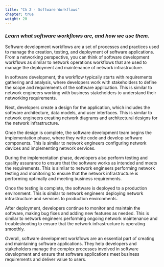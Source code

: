 ```yaml
---
title: "Ch 2 - Software Workflows"
chapter: true
weight: 20
---
```


### ***Learn what software workflows are, and how we use them.***



Software development workflows are a set of processes and practices used to manage the creation, testing, and deployment of software applications. From a networking perspective, you can think of software development workflows as similar to network operations workflows that are used to manage the deployment and maintenance of network infrastructure.

In software development, the workflow typically starts with requirements gathering and analysis, where developers work with stakeholders to define the scope and requirements of the software application. This is similar to network engineers working with business stakeholders to understand their networking requirements.

Next, developers create a design for the application, which includes the software architecture, data models, and user interfaces. This is similar to network engineers creating network diagrams and architectural designs for the network infrastructure.

Once the design is complete, the software development team begins the implementation phase, where they write code and develop software components. This is similar to network engineers configuring network devices and implementing network services.

During the implementation phase, developers also perform testing and quality assurance to ensure that the software works as intended and meets the requirements. This is similar to network engineers performing network testing and monitoring to ensure that the network infrastructure is performing optimally and meeting business requirements.

Once the testing is complete, the software is deployed to a production environment. This is similar to network engineers deploying network infrastructure and services to production environments.

After deployment, developers continue to monitor and maintain the software, making bug fixes and adding new features as needed. This is similar to network engineers performing ongoing network maintenance and troubleshooting to ensure that the network infrastructure is operating smoothly.

Overall, software development workflows are an essential part of creating and maintaining software applications. They help developers and stakeholders manage the complex processes involved in software development and ensure that software applications meet business requirements and deliver value to users.
